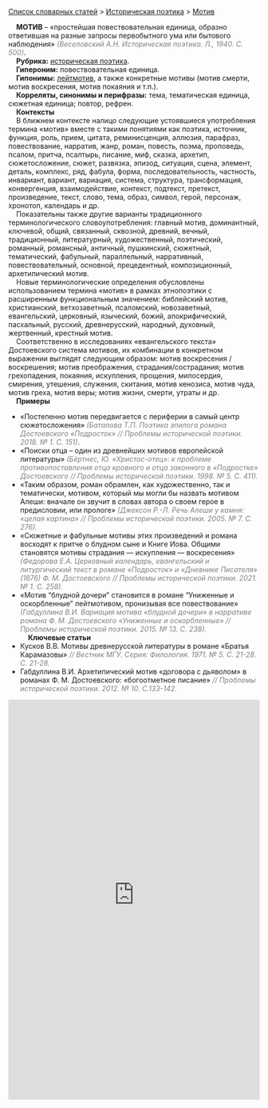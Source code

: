 <style>
st { color: Gray;
  font-style: italic;}
</style>

[Список словарных статей](https://thesaurus-dostoevsky.github.io/Thesaurus/) > [Историческая поэтика](histpoe.md) > [Мотив](мотив.md) 

&nbsp;&nbsp;&nbsp;&nbsp;**МОТИВ** – «простейшая повествовательная единица, образно ответившая на разные запросы первобытного ума или бытового наблюдения» <st>(Веселовский А.Н. Историческая поэтика. Л., 1940. С. 500)</st>.  
&nbsp;&nbsp;&nbsp;&nbsp;**Рубрика:** [историческая поэтика](histpoe.md).  
&nbsp;&nbsp;&nbsp;&nbsp;**Гипероним:** повествовательная единица.  
&nbsp;&nbsp;&nbsp;&nbsp;**Гипонимы:** [лейтмотив](лейтмотив.md), а также конкретные мотивы (мотив смерти,  мотив воскресения, мотив покаяния и т.п.).  
&nbsp;&nbsp;&nbsp;&nbsp;**Корреляты, синонимы и перифразы:** тема, тематическая единица, сюжетная единица; повтор, рефрен.  
&nbsp;&nbsp;&nbsp;&nbsp;**Контексты**  
&nbsp;&nbsp;&nbsp;&nbsp;В ближнем контексте налицо следующие устоявшиеся употребления термина «мотив» вместе с  такими понятиями как поэтика, источник, функция, роль, прием, цитата, реминисценция, аллюзия, парафраз, повествование, нарратив, жанр, роман, повесть, поэма, проповедь, псалом, притча, псалтырь, писание, миф, сказка, архетип, сюжетосложение, сюжет, развязка, эпизод, ситуация, сцена, элемент, деталь, комплекс, ряд,  фабула, форма, последовательность, частность, инвариант, вариант, вариация,  система,  структура, трансформация, конвергенция, взаимодействие, контекст, подтекст, претекст, произведение,  текст, слово, тема,  образ, символ, герой, персонаж, хронотоп,  календарь и др.  
&nbsp;&nbsp;&nbsp;&nbsp;Показательны также другие варианты традиционного терминологического словоупотребления: главный мотив, доминантный, ключевой, общий, связанный, сквозной, древний, вечный, традиционный, литературный, художественный, поэтический, романный, романсный, античный, пушкинский, сюжетный, тематический, фабульный, параллельный, нарративный, повествовательный, основной, прецедентный, композиционный, архетипический мотив.  
&nbsp;&nbsp;&nbsp;&nbsp;Новые терминологические определения обусловлены использованием термина «мотив» в рамках этнопоэтики с расширенным функциональным значением:  библейский мотив, христианский, ветхозаветный, псаломский, новозаветный, евангельский, церковный, языческий, божий, апокрифический, пасхальный, русский,  древнерусский, народный, духовный, жертвенный, крестный мотив.  
&nbsp;&nbsp;&nbsp;&nbsp;Соответственно в исследованиях «евангельского текста» Достоевского система мотивов, их комбинации в конкретном выражении выглядят следующим образом:  мотив воскресения / воскрешения; мотив преображения, страдания/сострадания; мотив грехопадения, покаяния, искупления, прощения,  милосердия, смирения,  утешения, служения, скитания, мотив кенозиса, мотив чуда,  мотив  греха, мотив веры; мотив жизни, смерти,  утраты и др.  
&nbsp;&nbsp;&nbsp;&nbsp;**Примеры**  
* «Постепенно мотив передвигается с периферии в самый центр сюжетосложения» <st>(Баталова Т.П. Поэтика эпилога романа Достоевского «Подросток» // Проблемы исторической поэтики. 2018. № 1. С. 151)</st>.
* «Поиски отца – один из древнейших мотивов европейской литературы» <st>(Бёртнес, Ю. «Христос-отец»: к проблеме противопоставления отца кровного и отца законного в «Подростке» Достоевского // Проблемы исторической поэтики. 1998. № 5. С. 411).</st>
* «Таким образом, роман обрамлен, как художественно, так и тематически, мотивом, который мы могли бы назвать мотивом Алеши: вначале он звучит в  словах автора о своем герое в предисловии, или прологе» <st>(Джексон Р.-Л. Речь Алеши у камня: «целая картина» // Проблемы исторической поэтики. 2005. № 7. С. 276).<st>
* «Сюжетные и фабульные мотивы этих произведений и романа восходят к притче о блудном сыне и Книге Иова. Общими становятся мотивы страдания — искупления — воскресения» <st>(Федорова Е.А. Церковный календарь, евангельский и литургический текст в романе «Подросток» и «Дневнике Писателя» (1876) Ф. М. Достоевского // Проблемы исторической поэтики. 2021. № 1. С. 258).</st>
* «Мотив “блудной дочери” становится в романе “Униженные и оскорбленные” лейтмотивом, пронизывая все повествование» <st>(Габдуллина В.И. Вариация мотива «блудной дочери» в нарративе романа Ф. М. Достоевского «Униженные и оскорбленные» // Проблемы исторической поэтики. 2015. № 13. С. 238).</st>  <br>
&nbsp;&nbsp;&nbsp;&nbsp;**Ключевые статьи**  
* Кусков В.В. Мотивы древнерусской литературы в романе «Братья Карамазовы» <st>// Вестник МГУ. Серия: Филология. 1971. № 5. С. 21-28. С. 21-28.</st>   
* Габдуллина В.И. Архетипический мотив «договора с дьяволом» в романах Ф. М. Достоевского: «богоотметное писание» <st>// Проблемы исторической поэтики. 2012. № 10. С.133-142.</st>


<iframe src="https://thesaurus-dostoevsky.github.io/nk/мотив.html" style="border:0px;width:100%;height:800px" allowfullscreen="true" webkitallowfullscreen="true" mozallowfullscreen="true">
